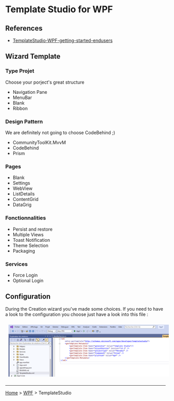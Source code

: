 # Template Studio for WPF

## References

- [TemplateStudio-WPF-getting-started-endusers](https://github.com/microsoft/TemplateStudio/blob/main/docs/WPF/getting-started-endusers.md)

## Wizard Template

### Type Projet

Choose your porject's great structure

- Navigation Pane
- MenuBar
- Blank
- Ribbon

### Design Pattern

We are definitely not going to choose CodeBehind ;)

- CommunityToolKit.MvvM
- CodeBehind
- Prism

### Pages

- Blank
- Settings
- WebView
- ListDetails
- ContentGrid
- DataGrig

### Fonctionnalities

- Persist and restore
- Multiple Views
- Toast Notification
- Theme Selection
- Packaging

### Services

- Force Login
- Optional Login

## Configuration

During the Creation wizard you've made some choices. If you need to have a look to the configuration you choose just have a look into this file :

<img style="margin: 10px" src="https://github.com/mabyre/docs/blob/master/WPF/images/2023-01-23_18h09_17.png" alt="Template Studio Configuration" />

---

[Home](../) > [WPF](./) > TemplateStudio